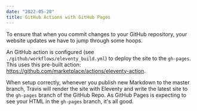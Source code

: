 ```yaml
---
date: "2022-05-20"
title: GitHub Actions with GitHub Pages
---
```


To ensure that when you commit changes to your GitHub repository, your website updates we have to jump through some hoops.

An GitHub action is configured (see `./github/workflows/eleventy_build.yml`) to deploy the site to the `gh-pages`. This uses this pre-built action: https://github.com/marketplace/actions/eleventy-action.

When setup correctly, whenever you publish new Markdown to the master branch, Travis will render the site with Eleventy and write the latest site to the `gh-pages` branch of the GitHub Repo. As GitHub Pages is expecting to see your HTML in the `gh-pages` branch, it's all good.
